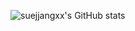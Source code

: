 ![suejjangxx's GitHub stats](https://github-readme-stats.vercel.app/show_icons=true&api?username=suejjangxx&count_private=true)
